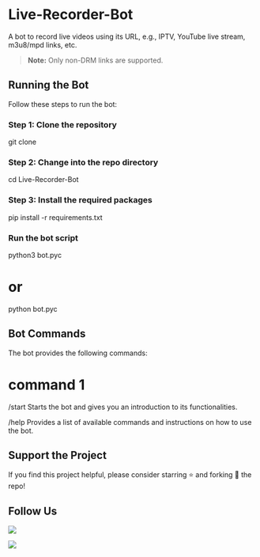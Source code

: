 # Live-Recorder-Bot

A bot to record live videos using its URL, e.g., IPTV, YouTube live stream, m3u8/mpd links, etc.

> **Note:** Only non-DRM links are supported.

## Running the Bot

Follow these steps to run the bot:

### Step 1: Clone the repository
git clone <repo-url>
### Step 2: Change into the repo directory
cd Live-Recorder-Bot
### Step 3: Install the required packages
pip install -r requirements.txt
###  Run the bot script
python3 bot.pyc
# or
python bot.pyc

## Bot Commands
The bot provides the following commands:
# command 1
/start
Starts the bot and gives you an introduction to its functionalities.

/help
Provides a list of available commands and instructions on how to use the bot.

## Support the Project
If you find this project helpful, please consider starring ⭐ and forking 🍴 the repo!

## Follow Us

<p align="left"> <a href="https://youtube.com/@ksbotsoffical"> <img src="https://img.shields.io/badge/YouTube-Follow%20on%20YouTube-red.svg?logo=youtube"> </a> </p> <p align="left"> <a href="https://t.me/ks_bot_officals"> <img src="https://img.shields.io/badge/Telegram-Join%20on%20Telegram-blue.svg?logo=telegram"> </a> </p>
